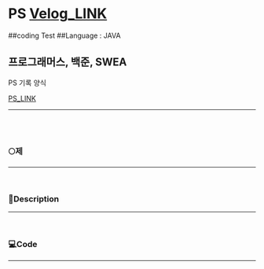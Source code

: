 # PS    [Velog_LINK](https://velog.io/@admin1194)
##coding Test
##Language : JAVA



## 프로그래머스, 백준, SWEA


PS 기록 양식

[PS_LINK](https://velog.io/@admin1194)
***
<br><br>
### 🌕제

---

<br>

### 📢Description

---


<br>

### 💻Code

---
```javascript